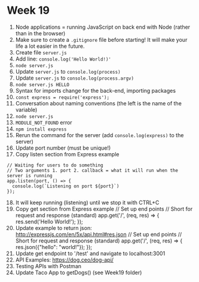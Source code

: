 # Week 19

1. Node applications = running JavaScript on back end with Node (rather than in the browser)
2. Make sure to create a `.gitignore` file before starting! It will make your life a lot easier in the future.
3. Create file `server.js`
4. Add line: `console.log('Hello World!)'`
5. `node server.js`
6. Update `server.js` to `console.log(process)`
7. Update `server.js` to `console.log(process.argv)`
8. `node server.js HELLO`
9. Syntax for imports change for the back-end, importing packages 
10. `const express = require('express');` 
11. Conversation about naming conventions (the left is the name of the variable)
12. `node server.js`
13. `MODULE_NOT_FOUND` error 
14. `npm install express`
15. Rerun the command for the server (add `console.log(express)` to the server)
16. Update port number (must be unique!)
17. Copy listen section from Express example
```
// Waiting for users to do something
// Two arguments 1. port 2. callback = what it will run when the server is running
app.listen(port, () => {
  console.log(`Listening on port ${port}`)
});
```
18. It will keep running (listening) until we stop it with CTRL+C
19. Copy get section from Express example
// Set up end points
// Short for request and response (standard)
app.get('/', (req, res) => {
  res.send('Hello World!');
});
20. Update example to return json: http://expressjs.com/en/5x/api.html#res.json 
// Set up end points
// Short for request and response (standard)
app.get('/', (req, res) => {
  res.json({"hello": "world!"});
});
21. Update get endpoint to '/test' and navigate to localhost:3001
22. API Examples: https://dog.ceo/dog-api/
23. Testing APIs with Postman
24. Update Taco App to getDogs() (see Week19 folder)
